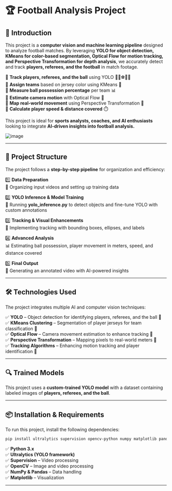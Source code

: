 # 🏆 Football Analysis Project

## 🚀 Introduction
This project is a **computer vision and machine learning pipeline** designed to analyze football matches. By leveraging **YOLO for object detection, KMeans for color-based segmentation, Optical Flow for motion tracking, and Perspective Transformation for depth analysis**, we accurately detect and track **players, referees, and the football** in match footage.

🔹 **Track players, referees, and the ball** using YOLO 🏃‍♂️⚽👨‍⚖️  
🔹 **Assign teams** based on jersey color using KMeans 🎨  
🔹 **Measure ball possession percentage** per team 📊  
🔹 **Estimate camera motion** with Optical Flow 🎥  
🔹 **Map real-world movement** using Perspective Transformation 📏  
🔹 **Calculate player speed & distance covered** ⏱️  

This project is ideal for **sports analysts, coaches, and AI enthusiasts** looking to integrate **AI-driven insights into football analysis.**

![image](https://github.com/user-attachments/assets/6286b234-e91f-464a-8af6-456ffe22c520)


---

## 📂 Project Structure

The project follows a **step-by-step pipeline** for organization and efficiency:

1️⃣ **Data Preparation**  
   📁 Organizing input videos and setting up training data  

2️⃣ **YOLO Inference & Model Training**  
   🎯 Running **yolo_inference.py** to detect objects and fine-tune YOLO with custom annotations  

3️⃣ **Tracking & Visual Enhancements**  
   🔄 Implementing tracking with bounding boxes, ellipses, and labels  

4️⃣ **Advanced Analysis**  
   📊 Estimating ball possession, player movement in meters, speed, and distance covered  

5️⃣ **Final Output**  
   🎥 Generating an annotated video with AI-powered insights  

---

## 🛠️ Technologies Used

The project integrates multiple AI and computer vision techniques:

✅ **YOLO** – Object detection for identifying players, referees, and the ball 🎯  
✅ **KMeans Clustering** – Segmentation of player jerseys for team classification 🎨  
✅ **Optical Flow** – Camera movement estimation to enhance tracking 🎥  
✅ **Perspective Transformation** – Mapping pixels to real-world meters 📏  
✅ **Tracking Algorithms** – Enhancing motion tracking and player identification 🔄  

---

## 🔍 Trained Models

This project uses a **custom-trained YOLO model** with a dataset containing labeled images of **players, referees, and the ball**.

---

## 📦 Installation & Requirements

To run this project, install the following dependencies:

```bash
pip install ultralytics supervision opencv-python numpy matplotlib pandas
```

✅ **Python 3.x**  
✅ **Ultralytics (YOLO framework)**  
✅ **Supervision** – Video processing  
✅ **OpenCV** – Image and video processing  
✅ **NumPy & Pandas** – Data handling  
✅ **Matplotlib** – Visualization  

---

